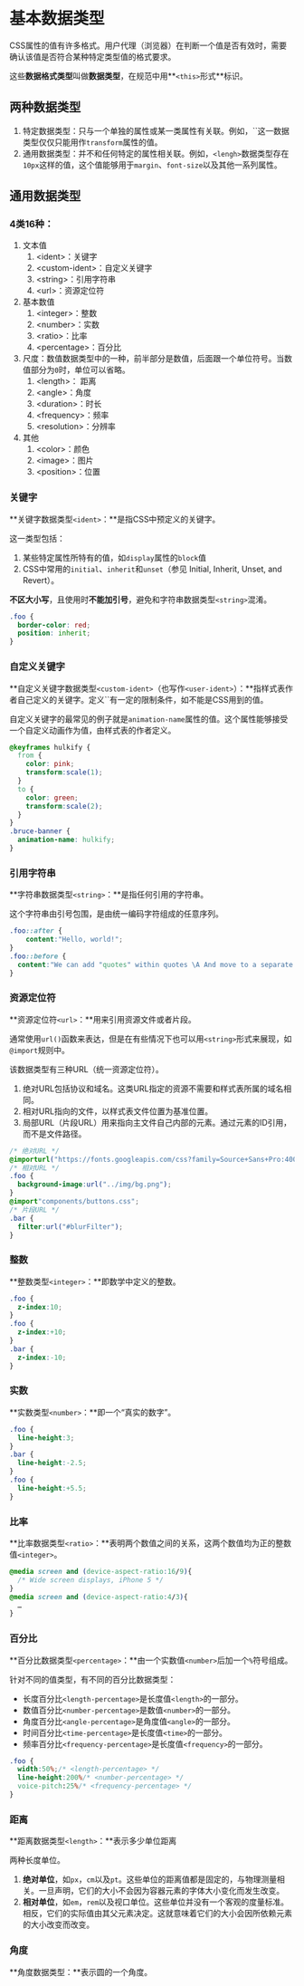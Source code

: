 # 基本数据类型

CSS属性的值有许多格式。用户代理（浏览器）在判断一个值是否有效时，需要确认该值是否符合某种特定类型值的格式要求。

这些**数据格式类型**叫做**数据类型**，在规范中用**`<this>`形式**标识。

## 两种数据类型

1. 特定数据类型：只与一个单独的属性或某一类属性有关联。例如，``这一数据类型仅仅只能用作`transform`属性的值。
2. 通用数据类型：并不和任何特定的属性相关联。例如，`<lengh>`数据类型存在`10px`这样的值，这个值能够用于`margin`、`font-size`以及其他一系列属性。

## 通用数据类型

### 4类16种：

1. 文本值
   1. \<ident>：关键字
   2. \<custom-ident>：自定义关键字
   3. \<string>：引用字符串
   4. \<url>：资源定位符
2. 基本数值
   1. \<integer>：整数
   2. \<number>：实数
   3. \<ratio>：比率
   4. \<percentage>：百分比
3. 尺度：数值数据类型中的一种，前半部分是数值，后面跟一个单位符号。当数值部分为`0`时，单位可以省略。
   1. \<length>： 距离
   2. \<angle>：角度
   3. \<duration>：时长
   4. \<frequency>：频率
   5. \<resolution>：分辨率
4. 其他
   1. \<color>：颜色
   2. \<image>：图片
   3. \<position>：位置

### 关键字

**关键字数据类型`<ident>`：**是指CSS中预定义的关键字。

这一类型包括：

1. 某些特定属性所特有的值，如`display`属性的`block`值
2. CSS中常用的`initial`、`inherit`和`unset`（参见 Initial, Inherit, Unset, and Revert）。

**不区大小写**，且使用时**不能加引号**，避免和字符串数据类型`<string>`混淆。

```css
.foo {  
  border-color: red;  
  position: inherit;
}
```

### 自定义关键字

**自定义关键字数据类型`<custom-ident>`（也写作`<user-ident>`）：**指样式表作者自己定义的关键字。定义``有一定的限制条件，如不能是CSS用到的值。

自定义关键字的最常见的例子就是`animation-name`属性的值。这个属性能够接受一个自定义动画作为值，由样式表的作者定义。

```css
@keyframes hulkify {
  from {    
    color: pink;    
    transform:scale(1);  
  }
  to {    
    color: green;    
    transform:scale(2);  
  }
}
.bruce-banner { 
  animation-name: hulkify;
}
```

### 引用字符串

**字符串数据类型`<string>`：**是指任何引用的字符串。

这个字符串由引号包围，是由统一编码字符组成的任意序列。

```css
.foo::after {  
	content:"Hello, world!";
}
.foo::before {  
  content:"We can add "quotes" within quotes \A And move to a separate line";
}
```

### 资源定位符

**资源定位符`<url>`：**用来引用资源文件或者片段。

通常使用`url()`函数来表达，但是在有些情况下也可以用`<string>`形式来展现，如`@import`规则中。

该数据类型有三种URL（统一资源定位符）。

1. 绝对URL包括协议和域名。这类URL指定的资源不需要和样式表所属的域名相同。
2. 相对URL指向的文件，以样式表文件位置为基准位置。
3. 局部URL（片段URL）用来指向主文件自己内部的元素。通过元素的ID引用，而不是文件路径。

```css
/* 绝对URL */
@importurl("https://fonts.googleapis.com/css?family=Source+Sans+Pro:400");
/* 相对URL */
.foo { 
  background-image:url("../img/bg.png");
}
@import"components/buttons.css";
/* 片段URL */
.bar { 
  filter:url("#blurFilter");
}
```

### 整数

**整数类型`<integer>`：**即数学中定义的整数。

```css
.foo { 
  z-index:10;
}
.foo {
  z-index:+10;
}
.bar { 
  z-index:-10;
}
```

### 实数

**实数类型`<number>`：**即一个“真实的数字”。

```css
.foo { 
  line-height:3;
}
.bar { 
  line-height:-2.5;
}
.foo { 
  line-height:+5.5;
}
```

### 比率

**比率数据类型`<ratio>`：**表明两个数值之间的关系，这两个数值均为正的整数值`<integer>`。

```css
@media screen and (device-aspect-ratio:16/9){
  /* Wide screen displays, iPhone 5 */
}
@media screen and (device-aspect-ratio:4/3){ 
  … 
}
```

### 百分比

**百分比数据类型`<percentage>`：**由一个实数值`<number>`后加一个`%`符号组成。

针对不同的值类型，有不同的百分比数据类型：

- 长度百分比`<length-percentage>`是长度值`<length>`的一部分。
- 数值百分比`<number-percentage>`是数值`<number>`的一部分。
- 角度百分比`<angle-percentage>`是角度值`<angle>`的一部分。
- 时间百分比`<time-percentage>`是长度值`<time>`的一部分。
- 频率百分比`<frequency-percentage>`是长度值`<frequency>`的一部分。

```css
.foo {    
  width:50%;/* <length-percentage> */    
  line-height:200%/* <number-percentage> */    
  voice-pitch:25%/* <frequency-percentage> */
}
```

### 距离

**距离数据类型`<length>`：**表示多少单位距离

两种长度单位。

1. **绝对单位**，如`px`，`cm`以及`pt`。这些单位的距离值都是固定的，与物理测量相关。一旦声明，它们的大小不会因为容器元素的字体大小变化而发生改变。
2. **相对单位**，如`em`，`rem`以及视口单位。这些单位并没有一个客观的度量标准。相反，它们的实际值由其父元素决定。这就意味着它们的大小会因所依赖元素的大小改变而改变。

### 角度

**角度数据类型：**表示圆的一个角度。

